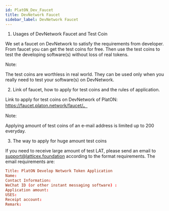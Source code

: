 ```yaml
---
id: PlatON_Dev_Faucet
title: DevNetwork Faucet
sidebar_label: DevNetwork Faucet
---
```




1. Usages of DevNetwork Faucet and Test Coin

We set a faucet on DevNetwork to satisfy the requirements from developer. From faucet you can get the test coins for free. Then use the test coins to test the developing software(s) without loss of real tokens.

Note:

The test coins are worthless in real world. They can be used only  when you really need to test your software(s) on DevNetwork.



2. Link of faucet, how to apply for test coins and the rules of application.

Link to apply for test coins on DevNetwork of PlatON: https://faucet.platon.network/faucet/。

Note:

Applying amount of test coins of an e-mail address is limited up to 200 everyday.      

 

3. The way to apply for huge amount test coins

If you need to receive large amount of test LAT, please send an email to support@latticex.foundation according to the format requirements. The email requirements are:

```toml
Title: PlatON Develop Network Token Application
Name:
Contact Information:
WeChat ID (or other instant messaging software) :
Application amount:
USES:
Receipt account:
Remark:
```

